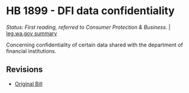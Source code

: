 # HB 1899 - DFI data confidentiality
*Status: First reading, referred to Consumer Protection & Business.* | [leg.wa.gov summary](https://app.leg.wa.gov/billsummary?BillNumber=1899&Year=2021)

Concerning confidentiality of certain data shared with the department of financial institutions.

## Revisions
* [Original Bill](1/)